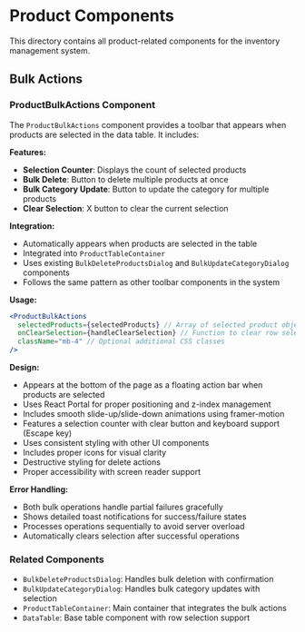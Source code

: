 # Product Components

This directory contains all product-related components for the inventory management system.

## Bulk Actions

### ProductBulkActions Component

The `ProductBulkActions` component provides a toolbar that appears when products are selected in the data table. It includes:

**Features:**
- **Selection Counter**: Displays the count of selected products
- **Bulk Delete**: Button to delete multiple products at once
- **Bulk Category Update**: Button to update the category for multiple products
- **Clear Selection**: X button to clear the current selection

**Integration:**
- Automatically appears when products are selected in the table
- Integrated into `ProductTableContainer` 
- Uses existing `BulkDeleteProductsDialog` and `BulkUpdateCategoryDialog` components
- Follows the same pattern as other toolbar components in the system

**Usage:**
```jsx
<ProductBulkActions
  selectedProducts={selectedProducts} // Array of selected product objects
  onClearSelection={handleClearSelection} // Function to clear row selection
  className="mb-4" // Optional additional CSS classes
/>
```

**Design:**
- Appears at the bottom of the page as a floating action bar when products are selected
- Uses React Portal for proper positioning and z-index management
- Includes smooth slide-up/slide-down animations using framer-motion
- Features a selection counter with clear button and keyboard support (Escape key)
- Uses consistent styling with other UI components
- Includes proper icons for visual clarity
- Destructive styling for delete actions
- Proper accessibility with screen reader support

**Error Handling:**
- Both bulk operations handle partial failures gracefully
- Shows detailed toast notifications for success/failure states
- Processes operations sequentially to avoid server overload
- Automatically clears selection after successful operations

### Related Components

- `BulkDeleteProductsDialog`: Handles bulk deletion with confirmation
- `BulkUpdateCategoryDialog`: Handles bulk category updates with selection
- `ProductTableContainer`: Main container that integrates the bulk actions
- `DataTable`: Base table component with row selection support
